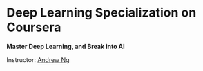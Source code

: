 ﻿# Deep Learning Specialization on Coursera

**Master Deep Learning, and Break into AI**

Instructor: [Andrew Ng](http://www.andrewng.org/)

## 